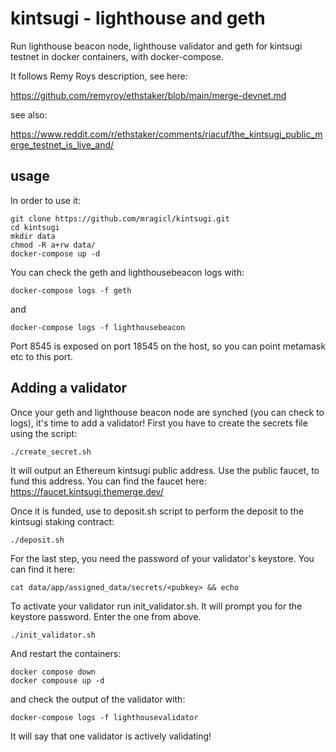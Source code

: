 # kintsugi - lighthouse and geth
Run lighthouse beacon node, lighthouse validator and geth for kintsugi testnet in docker containers, with docker-compose.

It follows Remy Roys description, see here:

https://github.com/remyroy/ethstaker/blob/main/merge-devnet.md

see also:

https://www.reddit.com/r/ethstaker/comments/riacuf/the_kintsugi_public_merge_testnet_is_live_and/


## usage

In order to use it:
```
git clone https://github.com/mragicl/kintsugi.git
cd kintsugi
mkdir data
chmod -R a+rw data/
docker-compose up -d
```

You can check the geth and lighthousebeacon logs with:
```
docker-compose logs -f geth
```
and
```
docker-compose logs -f lighthousebeacon
```

Port 8545 is exposed on port 18545 on the host, so you can point metamask etc to this port.

## Adding a validator
Once your geth and lighthouse beacon node are synched (you can check to logs), it's time to add a validator!
First you have to create the secrets file using the script:
```
./create_secret.sh
```
It will output an Ethereum kintsugi public address. Use the public faucet, to fund this address. You can find the faucet here: https://faucet.kintsugi.themerge.dev/

Once it is funded, use to deposit.sh script to perform the deposit to the kintsugi staking contract:
```
./deposit.sh
```

For the last step, you need the password of your validator's keystore. You can find it here:
```
cat data/app/assigned_data/secrets/<pubkey> && echo
```

To activate your validator run init_validator.sh. It will prompt you for the keystore password. Enter the one from above.
```
./init_validator.sh
```

And restart the containers:
```
docker compose down
docker compouse up -d
```

and check the output of the validator with:
```
docker-compose logs -f lighthousevalidator
```
It will say that one validator is actively validating!





